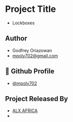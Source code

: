 
# Project Title
-  Lockboxes


## Author

- Godfrey Oriazowan 
- mpoly702@gmail.com


## 🔗 Github Profile
- [@mpoly702](https://github.com/mpoly702)


## Project Released By

- [ALX AFRICA](https://www.alxafrica.com/)
- 
